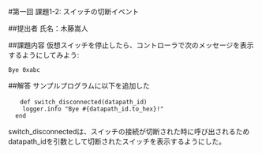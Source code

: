 #第一回 課題1-2: スイッチの切断イベント

##提出者
氏名：木藤嵩人

##課題内容
仮想スイッチを停止したら、コントローラで次のメッセージを表示するようにしてみよう:
```
Bye 0xabc
```

##解答
サンプルプログラムに以下を追加した

```
　　def switch_disconnected(datapath_id)
    logger.info "Bye #{datapath_id.to_hex}!"
  end
```
switch_disconnectedは、スイッチの接続が切断された時に呼び出されるためdatapath_idを引数として切断されたスイッチを表示するようにした。
